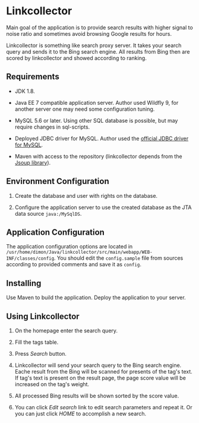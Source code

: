 # Linkcollector

Main goal of the application is to provide search results with higher
signal to noise ratio and sometimes avoid browsing Google results for hours.

Linkcollector is something like search proxy server. It takes your search
query and sends it to the Bing search engine. All results from Bing then
are scored by linkcollector and showed according to ranking.

## Requirements

 * JDK 1.8.

 * Java EE 7 compatible application server. Author used Wildfly 9, for
 another server one may need some configuration tuning.

 * MySQL 5.6 or later. Using other SQL database is possible, but may require changes
in sql-scripts.

 * Deployed JDBC driver for MySQL. Author used the [official JDBC driver
 for MySQL](http://dev.mysql.com/downloads/connector/j/).

 * Maven with access to the repository (linkcollector depends from the [Jsoup library](http://jsoup.org)).

## Environment Configuration

1. Create the database and user with rights on the database.

2. Configure the application server to use the created database as the JTA
data source `java:/MySqlDS`.


## Application Configuration

The application configuration options are located in
`/usr/home/dimon/Java/linkcollector/src/main/webapp/WEB-INF/classes/config`.
You should edit the `config.sample` file from sources according to provided
comments and save it as `config`.

## Installing

Use Maven to build the application. Deploy the application to your server.

## Using Linkcollector

1. On the homepage enter the search query.

2. Fill the tags table.

3. Press _Search_ button.

4. Linkcollector will send your search query to the Bing search engine. Eache result from
the Bing will be scanned for presents of the tag's text. If tag's text is present on the result
page, the page score value will be increased on the tag's weight.

5. All processed Bing results will be shown sorted by the score value.

6. You can click _Edit search_ link to edit search parameters and repeat it. Or you can 
just click _HOME_ to accomplish a new search.

